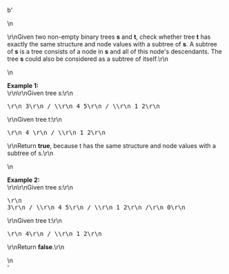 b'<div class="question-description">\n<p><p>\r\nGiven two non-empty binary trees <b>s</b> and <b>t</b>, check whether tree <b>t</b> has exactly the same structure and node values with a subtree of <b>s</b>. A subtree of <b>s</b> is a tree consists of a node in <b>s</b> and all of this node\'s descendants. The tree <b>s</b> could also be considered as a subtree of itself.\r\n</p>\n<p><b>Example 1:</b><br/>\r\n\r\nGiven tree s:\r\n<pre>\r\n     3\r\n    / \\\r\n   4   5\r\n  / \\\r\n 1   2\r\n</pre>\r\nGiven tree t:\r\n<pre>\r\n   4 \r\n  / \\\r\n 1   2\r\n</pre>\r\nReturn <b>true</b>, because t has the same structure and node values with a subtree of s.\r\n</p>\n<p><b>Example 2:</b><br/>\r\n\r\nGiven tree s:\r\n<pre>\r\n     3\r\n    / \\\r\n   4   5\r\n  / \\\r\n 1   2\r\n    /\r\n   0\r\n</pre>\r\nGiven tree t:\r\n<pre>\r\n   4\r\n  / \\\r\n 1   2\r\n</pre>\r\nReturn <b>false</b>.\r\n</p></p>\n</div>'
